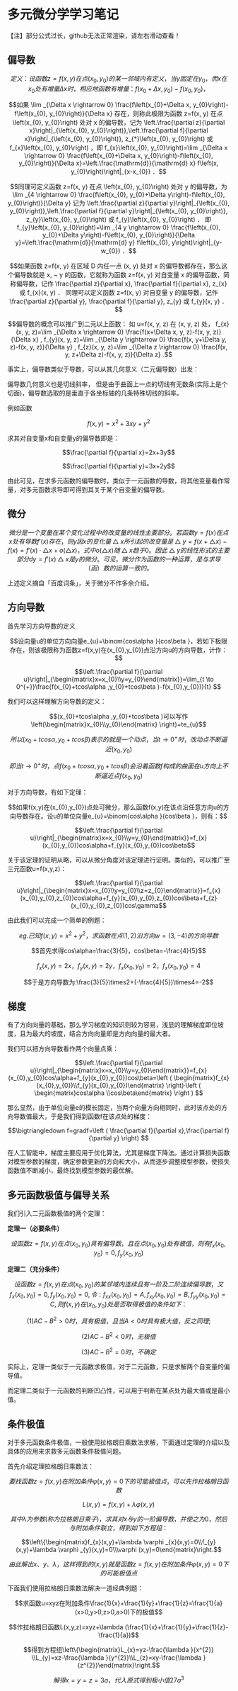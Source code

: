 # 多元微分学学习笔记

【注】部分公式过长，github无法正常渲染，请左右滑动查看！

## 偏导数

```math
定义：设函数  z=f(x, y)  在点  \left(x_{0}, y_{0}\right)  的某一邻域内有定义，当  y  固定在  y_{0}  ，而  x  在  x_{0}  处有增量  \Delta x 时，相应地函数有增量： f\left(x_{0}+\Delta x, y_{0}\right)-f\left(x_{0}, y_{0}\right)  ，
```
```math
如果  \lim _{\Delta x \rightarrow 0} \frac{f\left(x_{0}+\Delta x, y_{0}\right)-f\left(x_{0}, y_{0}\right)}{\Delta x}  存在，则称此极限为函数  z=f(x, y)  在点  \left(x_{0}, y_{0}\right)  处对  x  的偏导数，记为  \left.\frac{\partial z}{\partial x}\right|_{\left(x_{0}, y_{0}\right)},\left.\frac{\partial f}{\partial x}\right|_{\left(x_{0}, y_{0}\right)}, z_{*}\left(x_{0}, y_{0}\right)  或  f_{x}\left(x_{0}, y_{0}\right)  ，即  f_{x}\left(x_{0}, y_{0}\right)=\lim _{\Delta x \rightarrow 0} \frac{f\left(x_{0}+\Delta x, y_{0}\right)-f\left(x_{0}, y_{0}\right)}{\Delta x}=\left.\frac{\mathrm{d}}{\mathrm{d} x} f\left(x, y_{0}\right)\right|_{x-x_{0}}  ．
```
```math
同理可定义函数  z=f(x, y)  在点  \left(x_{0}, y_{0}\right)  处对  y  的偏导数，为  \lim _{4 \rightarrow 0} \frac{f\left(x_{0}, y_{0}+\Delta y\right)-f\left(x_{0}, y_{0}\right)}{\Delta y} 
记为  \left.\frac{\partial z}{\partial y}\right|_{\left(x_{0}, y_{0}\right)},\left.\frac{\partial f}{\partial y}\right|_{\left(x_{0}, y_{0}\right)}, z_{y}\left(x_{0}, y_{0}\right)  或  f_{y}\left(x_{0}, y_{0}\right)  ．
即  f_{y}\left(x_{0}, y_{0}\right)=\lim _{4 y \rightarrow 0} \frac{f\left(x_{0}, y_{0}+\Delta y\right)-f\left(x_{0}, y_{0}\right)}{\Delta y}=\left.\frac{\mathrm{d}}{\mathrm{d} y} f\left(x_{0}, y\right)\right|_{y-w_{0}}  ．
```
```math
如果函数  z=f(x, y)  在区域  D  内任一点  (x, y)  处对  x  的偏导数都存在，那么这个偏导数就是  x, ~ y 的函数，它就称为函数  z=f(x, y)  对自变量  x  的偏导函数，简称偏导数，记作  \frac{\partial z}{\partial x}, \frac{\partial f}{\partial x}, z_{x}  或  f_{x}(x, y)  ．
同理可以定义函数  z=f(x, y)  对自变量  y  的偏导数，记作  \frac{\partial z}{\partial y}, \frac{\partial f}{\partial y}, z_{y}  或  f_{y}(x, y)  ．
```
```math
偏导数的概念可以推广到二元以上函数：
如  u=f(x, y, z)  在  (x, y, z)  处，
 f_{x}(x, y, z)=\lim _{\Delta x \rightarrow 0} \frac{f(x+\Delta x, y, z)-f(x, y, z)}{\Delta x} ,
 f_{y}(x, y, z)=\lim _{\Delta y \rightarrow 0} \frac{f(x, y+\Delta y, z)-f(x, y, z)}{\Delta y} ,
 f_{z}(x, y, z)=\lim _{\Delta z \rightarrow 0} \frac{f(x, y, z+\Delta z)-f(x, y, z)}{\Delta z} .
```

事实上，偏导数类似于导数，可以从其几何意义（二元偏导数）出发：

偏导数几何意义也是切线斜率， 但是由于曲面上一点的切线有无数条(实际上是个切面)，偏导数选取的是垂直于各坐标轴的几条特殊切线的斜率。

例如函数
```math
f(x,y)=x^{2}+3xy+y^{2}
```

求其对自变量x和自变量y的偏导数即是：

```math
\frac{\partial f}{\partial x}=2x+3y
```
```math
\frac{\partial f}{\partial y}=3x+2y
```

由此可见，在求多元函数的偏导数时，类似于一元函数的导数，将其他变量看作常量，对多元函数求导即可得到其关于某个自变量的偏导数。



## 微分

```math
微分是一个变量在某个变化过程中的改变量的线性主要部分。若函数y=f(x)在点x处有导数f'(x)存在，则y因x的变化量△x所引起的改变量是△y=f(x+△x)-f(x)=f'(x)·△x+o(△x)，式中o(△x)随△x趋于0。因此△y的线性形式的主要部分dy=f'(x)△x是y的微分。可见，微分作为函数的一种运算，是与求导（函）数的运算一致的。
```

上述定义摘自「百度词条」，关于微分不作多余介绍。



## 方向导数

首先学习方向导数的定义

```math
设向量u的单位方向向量e_{u}=\binom{cos\alpha }{cos\beta }，若如下极限存在，则该极限称为函数z=f(x,y)在(x_{0},y_{0})点沿方向u的方向导数，计作：
```
```math
\left.\frac{\partial f}{\partial u}\right|_{\begin{matrix}x=x_{0}\\y=y_{0}\end{matrix}}=\lim_{t \to 0^{+}}\frac{f(x_{0}+tcos\alpha ,y_{0}+tcos\beta )-f(x_{0},y_{0})}{t}  
```

我们可以这样理解方向导数的定义：

```math
(x_{0}+tcos\alpha ,y_{0}+tcos\beta )可以写作\left(\begin{matrix}x_{0}\\y_{0}\end{matrix} \right)+te_{u}
```

```math
所以(x_{0}+tcos\alpha ,y_{0}+tcos\beta )表示的就是一个动点，当t\to0^{+}时，改动点不断逼近(x_{0},y_{0})
```

```math
即当t\to0^{+}时，点f(x_{0}+tcos\alpha ,y_{0}+tcos\beta)会沿着函数f构成的曲面在u方向上不断逼近点f(x_{0},y_{0})
```

对于方向导数，有如下定理：

```math
如果f(x,y)在(x_{0},y_{0})点处可微分，那么函数f(x,y)在该点沿任意方向u的方向导数存在。设u的单位向量e_{u}=\binom{cos\alpha }{cos\beta }，则有：
```

```math
\left.\frac{\partial f}{\partial u}\right|_{\begin{matrix}x=x_{0}\\y=y_{0}\end{matrix}}=f_{x}(x_{0},y_{0})cos\alpha+f_{y}(x_{0},y_{0})cos\beta
```

关于该定理的证明从略，可以从微分角度对该定理进行证明。类似的，可以推广至三元函数u=f(x,y,z)：

```math
\left.\frac{\partial f}{\partial u}\right|_{\begin{matrix}x=x_{0}\\y=y_{0}\\z=z_{0}\end{matrix}}=f_{x}(x_{0},y_{0},z_{0})cos\alpha+f_{y}(x_{0},y_{0},z_{0})cos\beta+f_{z}(x_{0},y_{0},z_{0})cos\gamma
```



由此我们可以完成一个简单的例题：

```math
eg.已知f(x,y)=x^{2}+y^{2}，求函数在点(1,2)沿方向w=(3,-4)的方向导数
```

```math
首先求得cos\alpha=\frac{3}{5}，cos\beta=-\frac{4}{5}
```

```math
f_{x}(x,y)=2x，f_{y}(x,y)=2y，f_{x}(x_{0},y_{0})=2，f_{x}(x_{0},y_{0})=4
```

```math
于是方向导数为:\frac{3}{5}\times2+(-\frac{4}{5})\times4=-2
```



## 梯度

有了方向向量的基础，那么学习梯度的知识则较为容易，浅显的理解梯度即位坡度，且为最大的坡度，结合方向向量即是方向向量的最大者。

我们可以把方向导数看作两个向量点乘：

```math
\left.\frac{\partial f}{\partial u}\right|_{\begin{matrix}x=x_{0}\\y=y_{0}\end{matrix}}=f_{x}(x_{0},y_{0})cos\alpha+f_{y}(x_{0},y_{0})cos\beta=\left ( \begin{matrix}f_{x}(x_{0},y_{0})\\f_{y}(x_{0},y_{0})\end{matrix} \right)·\left ( \begin{matrix}cos\alpha \\cos\beta\end{matrix} \right )  
```

那么显然，由于单位向量e的模长固定，当两个向量方向相同时，此时该点处的方向导数值最大，于是我们得到函数f在该点处的梯度：

```math
\bigtriangledown f=gradf=\left ( \frac{\partial f}{\partial x},\frac{\partial f}{\partial y}   \right) 
```

在人工智能中，梯度主要应用于优化算法，尤其是梯度下降法。通过计算损失函数对模型参数的梯度，确定参数更新的方向和大小，从而逐步调整模型参数，使损失函数值不断减小，最终找到模型参数的最优解。



## 多元函数极值与偏导关系

我们引入二元函数极值的两个定理：

**定理一（必要条件）**

```math
设函数z=f(x,y)在点(x_{0},y_{0})具有偏导数，且在点(x_{0},y_{0})处有极值，则有f_{x}(x_{0},y_{0})=0,f_{y}(x_{0},y_{0})
```

**定理二（充分条件）**

```math
设函数z=f(x,y)在点(x_{0},y_{0})的某邻域内连续且有一阶及二阶连续偏导数，又f_{x}(x_{0},y_{0})=0,f_{y}(x_{0},y_{0})=0,令:f_{xx}(x_{0},y_{0})=A,f_{xy}(x_{0},y_{0})=B,f_{yy}(x_{0},y_{0})=C,则f(x,y)在(x_{0},y_{0})处是否取得极值的条件如下：
```

```math
(1)AC-B^{2}>0时，具有极值，且当A<0时具有极大值，反之同理;
```

```math
(2)AC-B^{2}<0时，无极值
```

```math
(3)AC-B^{2}=0时，不确定
```



实际上，定理一类似于一元函数求极值，对于二元函数，只是求解两个自变量的偏导值。

而定理二类似于一元函数的判断凹凸性，可以用于判断在某点处为最大值或是最小值。



## 条件极值

对于多元函数条件极值，一般使用拉格朗日乘数法求解，下面通过定理的介绍以及具体的应用来求救多元函数条件极值问题。

首先介绍定理拉格朗日乘数法：

```math
要找函数z=f(x,y)在附加条件\varphi (x,y)=0下的可能极值点，可以先作拉格朗日函数
```

```math
L(x,y)=f(x,y)+\lambda \varphi (x,y)
```

```math
其中\lambda 为参数(称为拉格朗日乘子)，求其对x与y的一阶偏导数，并使之为0，然后与附加条件联立，得到如下方程组：
```

```math
\left\{\begin{matrix}f_{x}(x,y)+\lambda \varphi _{x}(x,y)=0\\f_{y}(x,y)+\lambda \varphi _{y}(x,y)=0\\\varphi (x,y)=0\end{matrix}\right.
```

```math
由此解出x、y、\lambda ，这样得到的(x,y)就是函数z=f(x,y)在附加条件\varphi (x,y)=0下的可能极值点
```

下面我们使用拉格朗日乘数法解决一道经典例题：

```math
求函数u=xyz在附加条件\frac{1}{x}+\frac{1}{y}+\frac{1}{z}=\frac{1}{a}(x>0,y>0,z>0,a>0)下的极值
```

```math
作拉格朗日函数L(x,y,z)=xyz+\lambda (\frac{1}{x}+\frac{1}{y}+\frac{1}{z}-\frac{1}{a})
```

```math
得到方程组\left\{\begin{matrix}L_{x}=yz-\frac{\lambda }{x^{2}} \\L_{y}=xz-\frac{\lambda }{y^{2}}\\L_{z}=xy-\frac{\lambda }{z^{2}}\end{matrix}\right.
```

```math
解得x=y=z=3a，代入原式得到极小值27a^{3}
```

